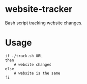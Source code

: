 # website-tracker
Bash script tracking website changes.

# Usage
```
if ./track.sh URL
then
    # website changed
else
    # website is the same
fi
```
